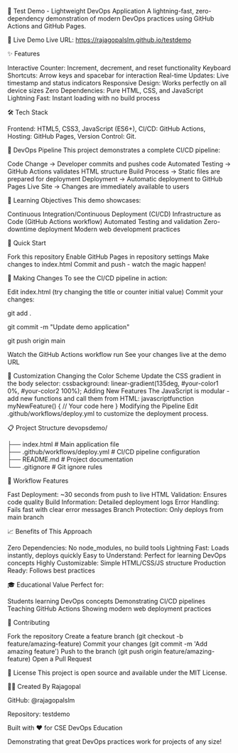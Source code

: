 🚀 Test Demo - Lightweight DevOps Application
A lightning-fast, zero-dependency demonstration of modern DevOps practices using GitHub Actions and GitHub Pages.

🌟 Live Demo Live URL: https://rajagopalslm.github.io/testdemo

✨ Features

Interactive Counter: Increment, decrement, and reset functionality
Keyboard Shortcuts: Arrow keys and spacebar for interaction
Real-time Updates: Live timestamp and status indicators
Responsive Design: Works perfectly on all device sizes
Zero Dependencies: Pure HTML, CSS, and JavaScript
Lightning Fast: Instant loading with no build process

🛠️ Tech Stack

Frontend: HTML5, CSS3, JavaScript (ES6+),
CI/CD: GitHub Actions,
Hosting: GitHub Pages,
Version Control: Git.

🚀 DevOps Pipeline
This project demonstrates a complete CI/CD pipeline:

Code Change → Developer commits and pushes code
Automated Testing → GitHub Actions validates HTML structure
Build Process → Static files are prepared for deployment
Deployment → Automatic deployment to GitHub Pages
Live Site → Changes are immediately available to users


🎯 Learning Objectives
This demo showcases:

Continuous Integration/Continuous Deployment (CI/CD)
Infrastructure as Code (GitHub Actions workflow)
Automated Testing and validation
Zero-downtime deployment
Modern web development practices

🚦 Quick Start

Fork this repository
Enable GitHub Pages in repository settings
Make changes to index.html
Commit and push - watch the magic happen!

📝 Making Changes
To see the CI/CD pipeline in action:

Edit index.html (try changing the title or counter initial value)
Commit your changes:

git add .

git commit -m "Update demo application"

git push origin main


Watch the GitHub Actions workflow run
See your changes live at the demo URL

🎨 Customization
Changing the Color Scheme
Update the CSS gradient in the body selector:
cssbackground: linear-gradient(135deg, #your-color1 0%, #your-color2 100%);
Adding New Features
The JavaScript is modular - add new functions and call them from HTML:
javascriptfunction myNewFeature() {
    // Your code here
}
Modifying the Pipeline
Edit .github/workflows/deploy.yml to customize the deployment process.

📋 Project Structure
devopsdemo/

├── index.html  					# Main application file            
├── .github/workflows/deploy.yml 	# CI/CD pipeline configuration      
├── README.md            			# Project documentation   
└── .gitignore        				 # Git ignore rules    


🔧 Workflow Features

Fast Deployment: ~30 seconds from push to live
HTML Validation: Ensures code quality
Build Information: Detailed deployment logs
Error Handling: Fails fast with clear error messages
Branch Protection: Only deploys from main branch

📈 Benefits of This Approach

Zero Dependencies: No node_modules, no build tools
Lightning Fast: Loads instantly, deploys quickly
Easy to Understand: Perfect for learning DevOps concepts
Highly Customizable: Simple HTML/CSS/JS structure
Production Ready: Follows best practices

🎓 Educational Value
Perfect for:

Students learning DevOps concepts
Demonstrating CI/CD pipelines
Teaching GitHub Actions
Showing modern web deployment practices

🤝 Contributing

Fork the repository
Create a feature branch (git checkout -b feature/amazing-feature)
Commit your changes (git commit -m 'Add amazing feature')
Push to the branch (git push origin feature/amazing-feature)
Open a Pull Request

📄 License
This project is open source and available under the MIT License.

👨‍💻 Created By
Rajagopal

GitHub: @rajagopalslm

Repository: testdemo


Built with ❤️ for CSE DevOps Education

Demonstrating that great DevOps practices work for projects of any size!